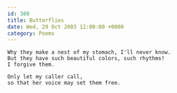 ```yaml
---
id: 380
title: Butterflies
date: Wed, 29 Oct 2003 12:00:00 +0000
category: Poems
---
```


    Why they make a nest of my stomach, I'll never know.  
    But they have such beautiful colors, such rhythms!  
    I forgive them.

    Only let my caller call,  
    so that her voice may set them free.


